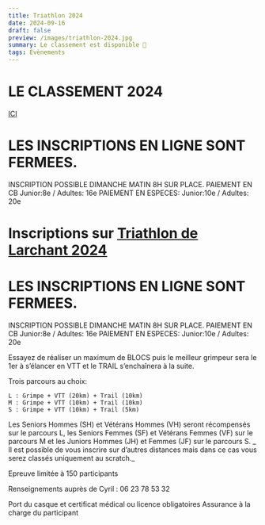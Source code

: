 ```yaml
---
title: Triathlon 2024
date: 2024-09-16
draft: false
preview: /images/triathlon-2024.jpg
summary: Le classement est disponible 🥳
tags: Evènements
---
```


# LE CLASSEMENT 2024
[ICI](https://script.google.com/macros/s/AKfycby9PigiIzgdNCaZHI33fkPTWqt9CZrTT5wWOvRvNhMHTNw2z9rs8bARbWPQPN2RIues5w/exec?view=classement)


# LES INSCRIPTIONS EN LIGNE SONT FERMEES.
INSCRIPTION POSSIBLE DIMANCHE MATIN 8H SUR PLACE.
PAIEMENT EN CB Junior:8e / Adultes: 16e
PAIEMENT EN ESPECES: Junior:10e / Adultes: 20e

# Inscriptions sur [Triathlon de Larchant 2024](https://larchant-animation.s2.yapla.com/fr/event-58468)[](https://www.chronoteam.org/lyrican-trail-2024/)

# LES INSCRIPTIONS EN LIGNE SONT FERMEES.
INSCRIPTION POSSIBLE DIMANCHE MATIN 8H SUR PLACE.
PAIEMENT EN CB Junior:8e / Adultes: 16e
PAIEMENT EN ESPECES: Junior:10e / Adultes: 20e



Essayez de réaliser un maximum de BLOCS puis le meilleur grimpeur sera le 1er à s’élancer en VTT et le TRAIL s’enchaînera à la suite.

Trois parcours au choix:

    L : Grimpe + VTT (20km) + Trail (10km)
    M : Grimpe + VTT (10km) + Trail (10km)
    S : Grimpe + VTT (10km) + Trail (5km)

Les Seniors Hommes (SH) et Vétérans Hommes (VH) seront récompensés sur le parcours L, les Seniors Femmes (SF) et Vétérans Femmes (VF) sur le parcours M et les Juniors Hommes (JH) et Femmes (JF) sur le parcours S. _ Il est possible de vous inscrire sur d’autres distances mais dans ce cas vous serez classés uniquement au scratch._

Epreuve limitée à 150 participants

Renseignements auprès de Cyril : 06 23 78 53 32

Port du casque et certificat médical ou licence obligatoires Assurance à la charge du participant

